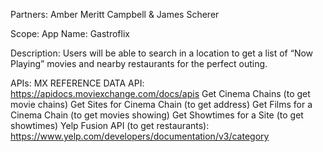 Partners: Amber Meritt Campbell & James Scherer

Scope:
App Name: Gastroflix

Description: Users will be able to search in a location to get a list of “Now Playing” movies and nearby restaurants for the perfect outing.

APIs:
MX REFERENCE DATA API: https://apidocs.moviexchange.com/docs/apis
	Get Cinema Chains (to get movie chains)
	Get Sites for Cinema Chain (to get address)
	Get Films for a Cinema Chain (to get movies showing)
	Get Showtimes for a Site (to get showtimes)
Yelp Fusion API (to get restaurants): https://www.yelp.com/developers/documentation/v3/category